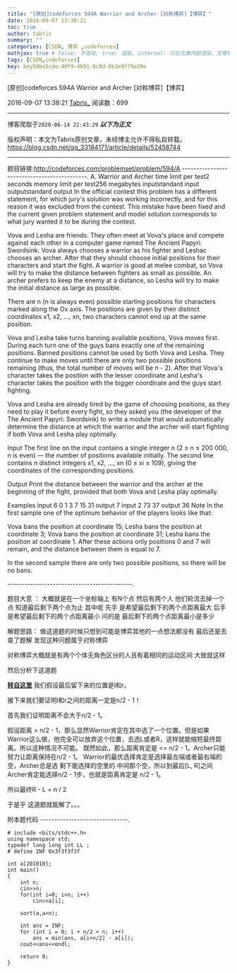 ```yaml
---
title: "[原创]codeforces 594A Warrior and Archer [对称博弈]【博弈】"
date: 2016-09-07 13:38:21
toc: true
author: tabris
summary: ""
categories: [CSDN, 博弈 ,codeforces]
mathjax: true # false: 不渲染, true: 渲染, internal: 只在文章内部渲染，文章列表中不渲染
tags: [CSDN,codeforces]
key: key50be5cde-40f9-4b91-8c8d-8b3e9f79a39e
---
```


[原创]codeforces 594A Warrior and Archer [对称博弈]【博弈】

2016-09-07 13:38:21  [Tabris_](https://me.csdn.net/qq_33184171) 阅读数：699

---

博客爬取于`2020-06-14 22:43:29`
***以下为正文***

版权声明：本文为Tabris原创文章，未经博主允许不得私自转载。
https://blog.csdn.net/qq_33184171/article/details/52458744

<!-- more -->

---

题目链接:http://codeforces.com/problemset/problem/594/A
--------------------------------------------.
A. Warrior and Archer
time limit per test2 seconds
memory limit per test256 megabytes
inputstandard input
outputstandard output
In the official contest this problem has a different statement, for which jury's solution was working incorrectly, and for this reason it was excluded from the contest. This mistake have been fixed and the current given problem statement and model solution corresponds to what jury wanted it to be during the contest.

Vova and Lesha are friends. They often meet at Vova's place and compete against each other in a computer game named The Ancient Papyri: Swordsink. Vova always chooses a warrior as his fighter and Leshac chooses an archer. After that they should choose initial positions for their characters and start the fight. A warrior is good at melee combat, so Vova will try to make the distance between fighters as small as possible. An archer prefers to keep the enemy at a distance, so Lesha will try to make the initial distance as large as possible.

There are n (n is always even) possible starting positions for characters marked along the Ox axis. The positions are given by their distinct coordinates x1, x2, ..., xn, two characters cannot end up at the same position.

Vova and Lesha take turns banning available positions, Vova moves first. During each turn one of the guys bans exactly one of the remaining positions. Banned positions cannot be used by both Vova and Lesha. They continue to make moves until there are only two possible positions remaining (thus, the total number of moves will be n - 2). After that Vova's character takes the position with the lesser coordinate and Lesha's character takes the position with the bigger coordinate and the guys start fighting.

Vova and Lesha are already tired by the game of choosing positions, as they need to play it before every fight, so they asked you (the developer of the The Ancient Papyri: Swordsink) to write a module that would automatically determine the distance at which the warrior and the archer will start fighting if both Vova and Lesha play optimally.

Input
The first line on the input contains a single integer n (2 ≤ n ≤ 200 000, n is even) — the number of positions available initially. The second line contains n distinct integers x1, x2, ..., xn (0 ≤ xi ≤ 109), giving the coordinates of the corresponding positions.

Output
Print the distance between the warrior and the archer at the beginning of the fight, provided that both Vova and Lesha play optimally.

Examples
input
6
0 1 3 7 15 31
output
7
input
2
73 37
output
36
Note
In the first sample one of the optimum behavior of the players looks like that:

Vova bans the position at coordinate 15;
Lesha bans the position at coordinate 3;
Vova bans the position at coordinate 31;
Lesha bans the position at coordinate 1.
After these actions only positions 0 and 7 will remain, and the distance between them is equal to 7.

In the second sample there are only two possible positions, so there will be no bans.

--------------------------------------------.

题目大意 ：
大概就是在一个坐标轴上 有N个点   然后有两个人 他们轮流去掉一个点  知道最后剩下两个点为止
其中呢 先手 是希望最后剩下的两个点距离最大
后手 是希望最后剩下的两个点距离最小
问的是 最后剩下的两个点距离最小是多少


解题思路：
做这道题的时候只想到可能是博弈其他的一点想法都没有  最后还是去查了题解  发现这种问题属于对称博弈

对称博弈大概就是有两个个体无角色区分的人且有着相同的运动区间 大致就这样

然后分析下这道题

**[转自这里](http://blog.csdn.net/codebattle/article/details/49835245)**
我们假设最后留下来的位置是l和r。

接下来我们要证明l和r之间的距离一定是n/2 - 1！

首先我们证明距离不会大于n/2 - 1。

假设距离 > n/2 - 1，那么显然Warrior肯定在其中选了一个位置。但是如果Warrior这么做，他完全可以放弃这个位置，去选L或者R，这样就能缩短最终距离。所以这种情况不可能。
既然如此，那么距离肯定是 <= n/2 - 1。Archer只能努力让距离保持在n/2 - 1。
Warrior的最优选择肯定是选择最左端或者最右端的空，Archer总是选 剩下能选择的空里的 中间那个空，所以到最后[L, R]之间Archer肯定能选择n/2 - 1步，也就是距离肯定是 n/2 - 1。

所以最终R - L = n / 2


于是乎 这道题就能解了。。。

附本题代码
-------------------------------.
```
# include <bits/stdc++.h>
using namespace std;
typedef long long int LL ;
# define INF 0x3f3f3f3f

int a[201010];
int main()
{
    int n;
    cin>>n;
    for(int i=0; i<n; i++)
        cin>>a[i];

    sort(a,a+n);

    int ans = INF;
    for (int i = 0; i + n/2 < n; i++)
        ans = min(ans, a[i+n/2] - a[i]);
    cout<<ans<<endl;

    return 0;
}

```
